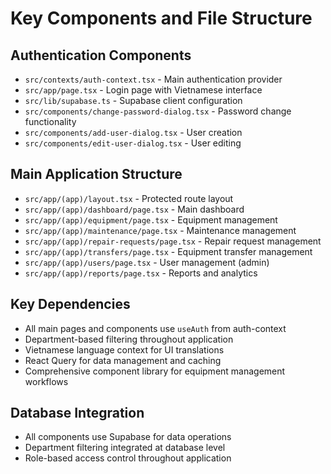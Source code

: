 # Key Components and File Structure

## Authentication Components
- `src/contexts/auth-context.tsx` - Main authentication provider
- `src/app/page.tsx` - Login page with Vietnamese interface
- `src/lib/supabase.ts` - Supabase client configuration
- `src/components/change-password-dialog.tsx` - Password change functionality
- `src/components/add-user-dialog.tsx` - User creation
- `src/components/edit-user-dialog.tsx` - User editing

## Main Application Structure
- `src/app/(app)/layout.tsx` - Protected route layout
- `src/app/(app)/dashboard/page.tsx` - Main dashboard
- `src/app/(app)/equipment/page.tsx` - Equipment management
- `src/app/(app)/maintenance/page.tsx` - Maintenance management
- `src/app/(app)/repair-requests/page.tsx` - Repair request management
- `src/app/(app)/transfers/page.tsx` - Equipment transfer management
- `src/app/(app)/users/page.tsx` - User management (admin)
- `src/app/(app)/reports/page.tsx` - Reports and analytics

## Key Dependencies
- All main pages and components use `useAuth` from auth-context
- Department-based filtering throughout application
- Vietnamese language context for UI translations
- React Query for data management and caching
- Comprehensive component library for equipment management workflows

## Database Integration
- All components use Supabase for data operations
- Department filtering integrated at database level
- Role-based access control throughout application